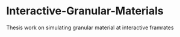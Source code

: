 # Interactive-Granular-Materials
Thesis work on simulating granular material at interactive framrates

